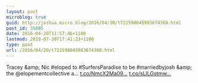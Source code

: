 ```yaml
---
layout: post
microblog: true
guid: http://joshua.micro.blog/2016/04/20/t722590045983674368.html
post_id: 35805
date: 2016-04-20T11:57:46+1100
lastmod: 2019-07-30T17:41:23+1100
type: post
url: /2016/04/20/t722590045983674368.html
---
```

Tracey &amp;amp; Nic #eloped to #SurfersParadise to be #marriedbyjosh &amp;amp; the @elopementcollective a… [t.co/NmcX2Ma09...](https://t.co/NmcX2Ma09C) [t.co/sLlLGstmw...](https://t.co/sLlLGstmwj)
